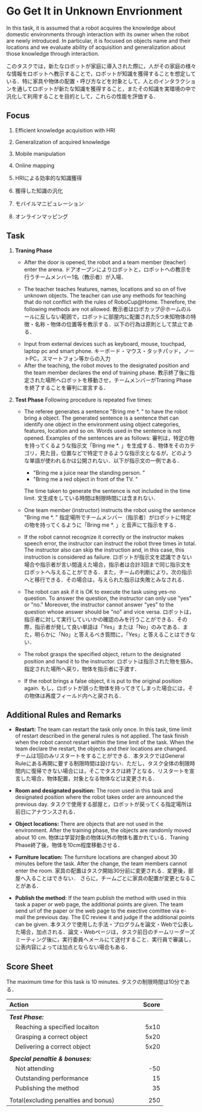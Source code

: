 

# Go Get It in Unknown Envrionment
In this task, it is assumed that a robot acquires the knowledge about domestic environments through interaction with its owner when the robot are  newly introduced. In particular, it is focused on objects name and their locations and we evaluate ability of acquisition and generalization about those knowledge through interaction.   

このタスクでは，新たなロボットが家庭に導入された際に，人がその家庭の様々な情報をロボットへ教示することで，ロボットが知識を獲得することを想定している．特に家具や物体の配置・呼び方などを対象として，人とのインタラクションを通してロボットが新たな知識を獲得すること，またその知識を実環境の中で汎化して利用することを目的として，これらの性能を評価する．

## Focus
1. Efficient knowledge acquisition with HRI
2. Generalization of acquired knowledge
3. Mobile manipulation
4. Online mapping 


5. HRIによる効率的な知識獲得
6. 獲得した知識の汎化
7. モバイルマニピュレーション
8. オンラインマッピング


## Task
1. **Traning Phase** 
    * After the door is opened, the robot and a team member (teacher) enter the arena. 
      ドアオープンによりロボットと，ロボットへの教示を行うチームメンバー1名（教示者）が入場．

    * The teacher teaches features, names, locations and so on of five unknown objects. The teacher can use any methods for teaching that do not conflict with the rules of RoboCup@Home. Therefore, the following methods are not allowed. 
      教示者はロボカップ＠ホームのルールに反しない範囲で，ロボットに部屋内に配置された5つ未知物体の特徴・名称・物体の位置等を教示する．以下の行為は原則として禁止である．
		
	- Input from external devices such as keyboard, mouse, touchpad, laptop pc and smart phone.        キーボード・マウス・タッチパッド，ノートPC，スマートフォン等からの入力

    * After the teaching, the robot moves to the designated position and the team member declares the end of training phase. 
    教示終了後に指定された場所へロボットを移動させ，チームメンバーがTraning Phaseを終了することを審判に宣言する．

3. **Test Phase**
    Following procedure is repeated five times: 
    
    * The referee generates a sentence "Bring me \*. " to have the robot bring a object. The generated sentence is a sentence thet can identify one object in the environment using object categories, features, location and so on. Words used in the sentence is not opened. Examples of the sentences are as follows:
    審判は，特定の物を持ってくるような指示文「Bring me \*. 」を生成する．物体をそのカテゴリ，見た目，位置などで特定できるような指示文となるが，どのような単語が使われるかは公開されない．以下が指示文の一例である．

		- "Bring me a juice near the standing person. "
		- "Bring me a red object in front of the TV. "

      The time taken to generate the sentence is not included in the time limit. 
      文生成をしている時間は制限時間には含まれない．
 
	* One team member (instructor) instructs the robot using the sentence "Bring me \*. "
	  指定場所でチームメンバー（指示者）がロボットに特定の物を持ってくるように「Bring me \*. 」と音声にて指示をする．

	* If the robot cannot recognize it correctly or the instructor makes speech error, the instructor can instruct the robot three times in total. The instructor also can skip the instruction and, in this case, this instruction is considered as failure. 
	ロボットが指示文を認識できない場合や指示者が言い間違えた場合，指示者は合計3回まで同じ指示文をロボットへ与えることができる．また，チームの判断により，次の指示へと移行できる．その場合は，与えられた指示は失敗とみなされる．

	* The robot can ask if it is OK to execute the task using yes-no question. To answer the question, the instructor can only use "yes" or "no." Moreover, the instructor cannot answer "yes" to the question whose answer should be "no" and vice versa. 
	ロボットは，指示者に対して実行していいかの確認のみを行うことができる．その際，指示者が発して良い単語は「Yes」または「No」のみである．また，明らかに「No」と答えるべき質問に，「Yes」と答えることはできない．

	* The robot grasps the specified object, return to the designated position and hand it to the instructor.
	ロボットは指示された物を掴み，指定された場所へ戻り，物体を指示者に手渡す．

	* If the robot brings a false object, it is put to the original position again. 
	もし，ロボットが誤った物体を持ってきてしまった場合には，その物体は再度フィールド内へと戻される．

## Additional Rules and Remarks
* **Restart:** The team can restart the task only once. In this task, time limit of restart described in the general rules is not applied. The task finish when the robot cannot restart within the time limit of the task. When the team declare the restart, the objects and their locations are changed.  
チームは1回のみリスタートをすることができる．本タスクではGeneral Ruleにある再開に要する制限時間は設けない．ただし，タスク全体の制限時間内に復帰できない場合には，そこでタスクは終了となる．リスタートを宣言した場合，物体配置，対象となる物体などは変更される．

* **Room and designated position:** The room used in this task and designated position where the robot takes order are announced the previous day.
 タスクで使用する部屋と，ロボットが戻ってくる指定場所は前日にアナウンスされる．

* **Object locations:** There are objects that are not used in the environment. After the training phase, the objects are randomly moved about 10 cm. 
 物体は学習対象の物体以外の物体も置かれている．Traning Phase終了後，物体を10cm程度移動させる．

* **Furniture location:** The furniture locations are changed about 30 minutes before the task. After the change, the team members cannot enter the room. 
家具の配置はタスク開始30分前に変更される．変更後，部屋へ入ることはできない． さらに，チームごとに家具の配置が変更となることがある．

* **Publish the method:**  If the team publish the method with used in this task a paper or web page, the additional points are given. The team send url of the paper or the web page to the exective comittee via e-mail the previous day. The EC review it and judge if the additional points can be given. 
 本タスクで使用した手法・プログラムを論文・Webで公表した場合，加点される．論文・Webページは，タスク前日のチームリーダーズミーティング後に，実行委員へメールにて送付すること．実行員で審議し，公表内容によっては加点とならない場合もある．


## Score Sheet

The maximum time for this task is 10 minutes. 
タスクの制限時間は10分である．



|Action　　　　　　　　　　　　　　　|Score　　　|
|:---------------------------------------|-:|
|||
|***Test Phase:***||
|　Reaching a specified locaiton			|5x10|
|　Grasping a correct object			|5x20|
|　Delivering a correct object			|5x20|
|||
|***Special penaltie & bonuses:***	||
|　Not attending					|-50|
|　Outstanding performance		|15|
|　Publishing the method						|35|
|||
|Total(excluding penalties and bonus)   |250|

<!--stackedit_data:
eyJoaXN0b3J5IjpbMTQ1NzExMzI3MSwtODI5NDAzMjk5XX0=
-->